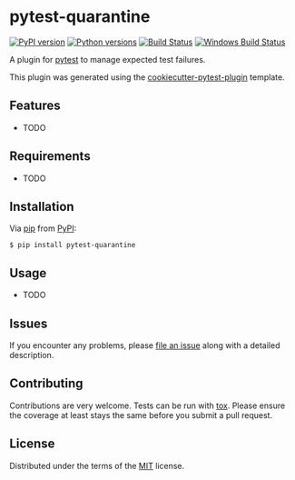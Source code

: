 # pytest-quarantine

[![PyPI version](https://img.shields.io/pypi/v/pytest-quarantine.svg)](https://pypi.org/project/pytest-quarantine)
[![Python versions](https://img.shields.io/pypi/pyversions/pytest-quarantine.svg)](https://pypi.org/project/pytest-quarantine)
[![Build Status](https://travis-ci.org/bhrutledge/pytest-quarantine.svg?branch=master)](https://travis-ci.org/bhrutledge/pytest-quarantine)
[![Windows Build Status](https://ci.appveyor.com/api/projects/status/github/bhrutledge/pytest-quarantine?branch=master)](https://ci.appveyor.com/project/bhrutledge/pytest-quarantine/branch/master)

A plugin for [pytest](https://github.com/pytest-dev/pytest) to manage expected test failures.

This plugin was generated using the [cookiecutter-pytest-plugin](https://github.com/pytest-dev/cookiecutter-pytest-plugin) template.

## Features

- TODO

## Requirements

- TODO

## Installation

Via [pip](https://pypi.org/project/pip/) from [PyPI](https://pypi.org/project):

```
$ pip install pytest-quarantine
```

## Usage

- TODO

## Issues

If you encounter any problems, please [file an issue](https://github.com/bhrutledge/pytest-quarantine/issues) along with a detailed description.

## Contributing

Contributions are very welcome. Tests can be run with [tox](https://tox.readthedocs.io/en/latest/). Please ensure the coverage at least stays the same before you submit a pull request.

## License

Distributed under the terms of the [MIT](http://opensource.org/licenses/MIT) license.

